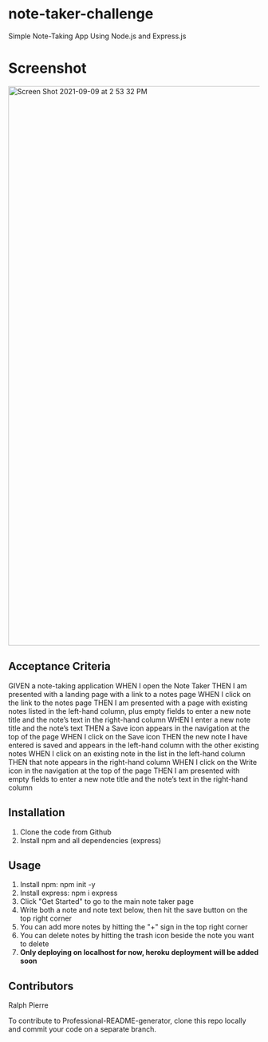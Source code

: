 # note-taker-challenge
Simple Note-Taking App Using Node.js and Express.js


# Screenshot

<img width="1121" alt="Screen Shot 2021-09-09 at 2 53 32 PM" src="https://user-images.githubusercontent.com/35232283/132745937-c7b079b1-9022-4ee4-9da4-a27b51914d68.png">


## Acceptance Criteria
GIVEN a note-taking application
WHEN I open the Note Taker
THEN I am presented with a landing page with a link to a notes page
WHEN I click on the link to the notes page
THEN I am presented with a page with existing notes listed in the left-hand column, plus empty fields to enter a new note title and the note’s text in the right-hand column
WHEN I enter a new note title and the note’s text
THEN a Save icon appears in the navigation at the top of the page
WHEN I click on the Save icon
THEN the new note I have entered is saved and appears in the left-hand column with the other existing notes
WHEN I click on an existing note in the list in the left-hand column
THEN that note appears in the right-hand column
WHEN I click on the Write icon in the navigation at the top of the page
THEN I am presented with empty fields to enter a new note title and the note’s text in the right-hand column


## Installation
1. Clone the code from Github
2. Install npm and all dependencies (express)

## Usage
1. Install npm: npm init -y
2. Install express: npm i express
3. Click "Get Started" to go to the main note taker page
4. Write both a note and note text below, then hit the save button on the top right corner
5. You can add more notes by hitting the "+" sign in the top right corner
6. You can delete notes by hitting the trash icon beside the note you want to delete
7. __Only deploying on localhost for now, heroku deployment will be added soon__

## Contributors
Ralph Pierre

To contribute to Professional-README-generator, clone this repo locally and commit your code on a separate branch.
